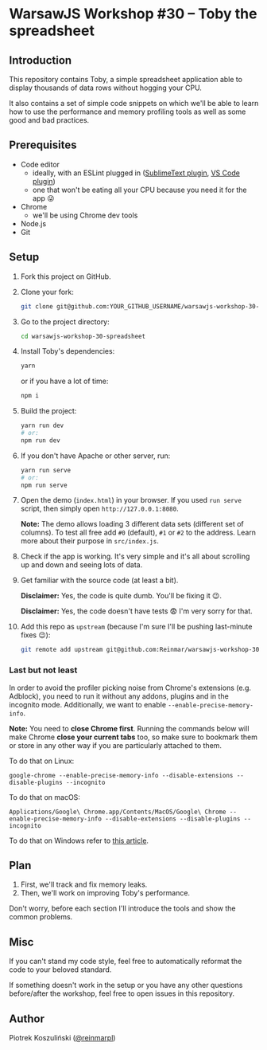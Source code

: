 # WarsawJS Workshop #30 – Toby the spreadsheet

## Introduction

This repository contains Toby, a simple spreadsheet application able to display thousands of data rows without hogging your CPU.

It also contains a set of simple code snippets on which we'll be able to learn how to use the performance and memory profiling tools as well as some good and bad practices.

## Prerequisites

* Code editor
	- ideally, with an ESLint plugged in ([SublimeText plugin](https://github.com/SublimeLinter/SublimeLinter-eslint), [VS Code plugin](https://github.com/Microsoft/vscode-eslint))
	- one that won't be eating all your CPU because you need it for the app 😜
* Chrome
	- we'll be using Chrome dev tools
* Node.js
* Git

## Setup

1. Fork this project on GitHub.
2. Clone your fork:

	```bash
	git clone git@github.com:YOUR_GITHUB_USERNAME/warsawjs-workshop-30-spreadsheet.git
	```
3. Go to the project directory:

	```bash
	cd warsawjs-workshop-30-spreadsheet
	```
4. Install Toby's dependencies:

	```bash
	yarn
	```

	or if you have a lot of time:

	```bash
	npm i
	```
5. Build the project:

	```bash
	yarn run dev
	# or:
	npm run dev
	```
5. If you don't have Apache or other server, run:

	```bash
	yarn run serve
	# or:
	npm run serve
	```
6. Open the demo (`index.html`) in your browser. If you used `run serve` script, then simply open `http://127.0.0.1:8080`.

	**Note:** The demo allows loading 3 different data sets (different set of columns). To test all free add `#0` (default), `#1` or `#2` to the address. Learn more about their purpose in `src/index.js`.
7. Check if the app is working. It's very simple and it's all about scrolling up and down and seeing lots of data.
8. Get familiar with the source code (at least a bit).

	**Disclaimer:** Yes, the code is quite dumb. You'll be fixing it 😉.

	**Disclaimer:** Yes, the code doesn't have tests 😨 I'm very sorry for that.
9. Add this repo as `upstream` (because I'm sure I'll be pushing last-minute fixes 😉):

	```bash
	git remote add upstream git@github.com:Reinmar/warsawjs-workshop-30-spreadsheet.git
	```

### Last but not least

In order to avoid the profiler picking noise from Chrome's extensions (e.g. Adblock), you need to run it without any addons, plugins and in the incognito mode. Additionally, we want to enable `--enable-precise-memory-info`.

**Note:** You need to **close Chrome first**. Running the commands below will make Chrome **close your current tabs** too, so make sure to bookmark them or store in any other way if you are particularly attached to them.

To do that on Linux:

```
google-chrome --enable-precise-memory-info --disable-extensions --disable-plugins --incognito
```

To do that on macOS:

```
Applications/Google\ Chrome.app/Contents/MacOS/Google\ Chrome --enable-precise-memory-info --disable-extensions --disable-plugins --incognito
```

To do that on Windows refer to [this article](https://www.ghacks.net/2013/10/06/list-useful-google-chrome-command-line-switches/).

## Plan

1. First, we'll track and fix memory leaks.
2. Then, we'll work on improving Toby's performance.

Don't worry, before each section I'll introduce the tools and show the common problems.

## Misc

If you can't stand my code style, feel free to automatically reformat the code to your beloved standard.

If something doesn't work in the setup or you have any other questions before/after the workshop, feel free to open issues in this repository.

## Author

Piotrek Koszuliński ([@reinmarpl](https://twitter.com/reinmarpl))
